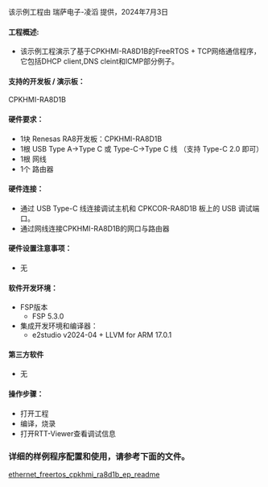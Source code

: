 该示例工程由 瑞萨电子-凌滔 提供，2024年7月3日

#### 工程概述:
* 该示例工程演示了基于CPKHMI-RA8D1B的FreeRTOS + TCP网络通信程序，它包括DHCP client,DNS cleint和ICMP部分例子。 

#### 支持的开发板 / 演示板：
CPKHMI-RA8D1B

#### 硬件要求：
* 1块 Renesas RA8开发板：CPKHMI-RA8D1B
* 1根 USB Type A->Type C 或 Type-C->Type C 线 （支持 Type-C 2.0 即可）
* 1根 网线
* 1个 路由器

#### 硬件连接：
* 通过 USB Type-C 线连接调试主机和 CPKCOR-RA8D1B 板上的 USB 调试端口。
* 通过网线连接CPKHMI-RA8D1B的网口与路由器

#### 硬件设置注意事项：
* 无

#### 软件开发环境：
* FSP版本
  * FSP 5.3.0
* 集成开发环境和编译器：
  * e2studio v2024-04 + LLVM for ARM 17.0.1

#### 第三方软件
* 无

#### 操作步骤：
* 打开工程
* 编译，烧录
* 打开RTT-Viewer查看调试信息


### 详细的样例程序配置和使用，请参考下面的文件。
[ethernet_freertos_cpkhmi_ra8d1b_ep_readme](ethernet_freertos_cpkhmi_ra8d1b_ep_readme.md)


